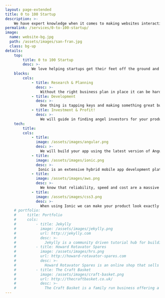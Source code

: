```yaml
---
layout: page-extended
title: 0 to 100 Startup
description: >-
    We have expert knowledge when it comes to making websites interactive and feel modern, clean and crip. Have an design - we can put it on the web! Don't worry if not we will put you in touch with our graphics designers and help you work something out.
permalink: /services/0-to-100-startup/
image:
  name: website-bg.jpg
  path: /assets/images/san-fran.jpg
  class: bg-up
details:
    top:
        title: 0 to 100 Startup
        desc: >-
            We love helping startups get their feet off the ground and into the clouds. We will work alongside you and help develop your company. Unlike most, we will happily sign an NDA as trust is not given but earned.
    blocks: 
        cols: 
            - title: Research & Planning
              desc: >-
                Without the right business plan in place it can be hard to get anywhere at all. We will help setup industry used tools to help plan and track the development of your business.
            - title: Development
              desc: >-
                One thing is tapping keys and making something great but we tap keys faster and make it greater. Our team know that it's important to get apps built quickly so that's what we do. Work with us and get your product to market faster.
            - title: Investment & Profit!
              desc: >-
                We will guide in finding angel investors for your product and help get the best deals possible. Our business consultant can get your meetings with industry leading VPs/Angels.
    tech: 
        title: 
        cols: 
            - title: 
              image: /assets/images/angular.png
              desc: >-
                We will build your app using the latest version of Angular. We truly believe in building it right the first time. When investors look at your product they will want to know that it's done right.  
            - title: 
              image: /assets/images/ionic.png
              desc: >-
               Ionic is an extensive hybrid mobile app development platform. Our team will develop your product so that it works across multiple platforms giving you the best reach to customers as possible.
            - title: 
              image: /assets/images/aws.png
              desc: >-
                We know that reliability, speed and cost are a massive part of building a succesful product - that's why we use Amazon's Web Services to deploy your product to the cloud. This means that, wherever you are on the planet, users will get exactly the same experience.
            - title: 
              image: /assets/images/css3.png
              desc: >- 
                When using Ionic we can make your product look exactly how you want it to. Our graphics designers have the eye for what trends are in and how pixels should go together. Work with us and you will never look back.
    # portfolio:
    #     title: Portfolio 
    #     cols:
    #         - title: Jekylly
    #           image: /assets/images/jekylly.png
    #           url: http://jekylly.com
    #           desc: >-
    #             Jekylly is a community driven tutorial hub for building Jekyll websites.
    #         - title: Howard Rotavator Spares
    #           image: /assets/images/hrs.png
    #           url: http://howard-rotavator-spares.com
    #           desc: >-
    #             Howard Rotavator Spares is an online shop that sells new/used rotavator parts.
    #         - title: The Craft Basket
    #           image: /assets/images/craft-basket.png
    #           url: http://thecraftbasket.co.uk/
    #           desc: >-
    #             The Craft Basket is a family run business offering a variety of knitting/sewing products and more.
---
```


